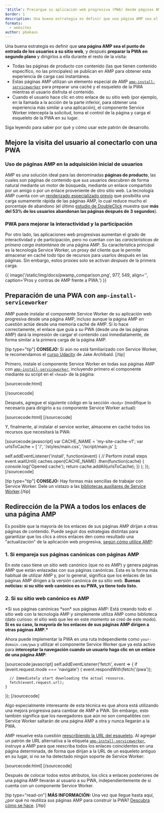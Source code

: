 ```yaml
---
'$title': Precargue su aplicación web progresiva (PWA) desde páginas AMP
$order: 1
description: Una buena estrategia es definir que una página AMP sea el punto de entrada de los usuarios a su sitio web, y después preparar la PWA en segundo plano y dirigirlos a...
formats:
  - websites
author: pbakaus
---
```


Una buena estrategia es definir que **una página AMP sea el punto de entrada de los usuarios a su sitio web**, y después **preparar la PWA en segundo plano** y dirigirlos a ella durante el resto de la visita:

- Todas las páginas de producto con contenido (las que tienen contenido específico, no las principales) se publican en AMP para obtener esta experiencia de carga casi instantánea.
- Estas páginas AMP utilizan un elemento especial de AMP [`amp-install-serviceworker`](../../../documentation/components/reference/amp-install-serviceworker.md) para preparar una caché y el esqueleto de la PWA mientras el usuario disfruta el contenido.
- Cuando el usuario hace clic en otro enlace de su sitio web (por ejemplo, en la llamada a la acción de la parte inferior, para obtener una experiencia más similar a una aplicación), el componente Service Worker intercepta la solicitud, toma el control de la página y carga el esqueleto de la PWA en su lugar.

Siga leyendo para saber por qué y cómo usar este patrón de desarrollo.

## Mejore la visita del usuario al conectarlo con una PWA

### Uso de páginas AMP en la adquisición inicial de usuarios

AMP es una solución ideal para las denominadas **páginas de producto**, las cuales son páginas de contenido que sus usuarios descubren de forma natural mediante un motor de búsqueda, mediante un enlace compartido por un amigo o por un enlace proveniente de otro sitio web. La tecnología AMP cuenta con un [renderizado especializado previo](../../../about/how-amp-works.html) que posibilita una carga sumamente rápida de las páginas AMP, lo cual reduce mucho el porcentaje de abandono (el último [estudio de DoubleClick](https://www.doubleclickbygoogle.com/articles/mobile-speed-matters/) muestra que **más del 53% de los usuarios abandonan las páginas después de 3 segundos**).

### PWA para mejorar la interactividad y la participación

Por otro lado, las aplicaciones web progresivas aumentan el grado de interactividad y de participación, pero no cuentan con las _características de primera carga instantánea_ de una página AMP. Su característica principal es la tecnología Service Worker, un proxy del cliente que le permite almacenar en caché todo tipo de recursos para usarlos después en las páginas. Sin embargo, estos proxies solo se activan _después_ de la primera carga.

{{ image('/static/img/docs/pwamp_comparison.png', 977, 549, align='', caption='Pros y contras de AMP frente a PWA.') }}

## Preparación de una PWA con `amp-install-serviceworker`

AMP puede instalar el componente Service Worker de su aplicación web progresiva desde una página AMP, incluso aunque la página AMP en cuestión actúe desde una memoria caché de AMP. Si lo hace correctamente, el enlace que guía a su PWA (desde una de las páginas AMP) dará la impresión de cargar el contenido casi inmediatamente, de forma similar a la primera carga de la página AMP.

[tip type="tip"] <strong>CONSEJO:</strong> Si aún no está familiarizado con Service Worker, le recomendamos el [curso Udacity](https://www.udacity.com/course/offline-web-applications--ud899) de Jake Archibald. [/tip]

Primero, instale el componente Service Worker en todas sus páginas AMP con [`amp-install-serviceworker`](../../../documentation/components/reference/amp-install-serviceworker.md), incluyendo primero el componente mediante su script en el `<head>` de la página:

[sourcecode:html]

<script async custom-element="amp-install-serviceworker"
  src="https://cdn.ampproject.org/v0/amp-install-serviceworker-0.1.js"></script>

[/sourcecode]

Después, agregue el siguiente código en la sección `<body>` (modifique lo necesario para dirigirlo a su componente Service Worker actual):

[sourcecode:html]
<amp-install-serviceworker
      src="https://www.your-domain.com/serviceworker.js"
      layout="nodisplay">
</amp-install-serviceworker>
[/sourcecode]

Y, finalmente, al instalar el service worker, almacene en caché todos los recursos que necesitará la PWA:

[sourcecode:javascript]
var CACHE_NAME = 'my-site-cache-v1';
var urlsToCache = [
'/',
'/styles/main.css',
'/script/main.js'
];

self.addEventListener('install', function(event) {
// Perform install steps
event.waitUntil(
caches.open(CACHE_NAME)
.then(function(cache) {
console.log('Opened cache');
return cache.addAll(urlsToCache);
})
);
});
[/sourcecode]

[tip type="tip"] <strong>CONSEJO:</strong> Hay formas más sencillas de trabajar con Service Worker. Dele un vistazo a las [bibliotecas auxiliares de Service Worker](https://github.com/GoogleChrome/sw-helpers).[/tip]

## Redirección de la PWA a todos los enlaces de una página AMP

Es posible que la mayoría de los enlaces de sus páginas AMP dirijan a otras páginas de contenido. Puede seguir dos estrategias distintas para garantizar que los clics a otros enlaces den como resultado una "actualización" de la aplicación web progresiva, [según cómo utilice AMP](../../../documentation/guides-and-tutorials/optimize-measure/discovery.md):

### 1. Si empareja sus páginas canónicas con páginas AMP

En este caso tiene un sitio web canónico (que no es AMP) y genera páginas AMP que están enlazadas con sus páginas canónicas. Esta es la forma más habitual de utilizar AMP y, por lo general, significa que los enlaces de las páginas AMP dirigen a la versión canónica de su sitio web. **Buenas noticias: si su sitio web canónico es su PWA, ya tiene todo listo.**

### 2. Si su sitio web canónico es AMP

*Si sus páginas canónicas *son\* sus páginas AMP: Está creando todo el sitio web con la tecnología AMP y simplemente utiliza AMP como biblioteca (dato curioso: el sitio web que lee en este momento se creó de este modo). **Si es su caso, la mayoría de los enlaces de sus páginas AMP dirigen a otras páginas AMP.\***

Ahora puede implementar la PWA en una ruta independiente como `your-domain.com/pwa` y utilizar el componente Service Worker que ya está activo para **interceptar la navegación cuando un usuario haga clic en un enlace de una página AMP**:

[sourcecode:javascript]
self.addEventListener('fetch', event => {
if (event.request.mode === 'navigate') {
event.respondWith(fetch('/pwa'));

      // Immediately start downloading the actual resource.
      fetch(event.request.url);
    }

});
[/sourcecode]

Algo especialmente interesante de esta técnica es que ahora está utilizando una mejora progresiva para cambiar de AMP a PWA. Sin embargo, esto también significa que los navegadores que aún no son compatibles con Service Worker saltarán de una página AMP a otra y nunca llegarán a la PWA.

AMP resuelve esta cuestión [reescribiendo la URL del esqueleto](../../../documentation/components/reference/amp-install-serviceworker.md#shell-url-rewrite). Al agregar un patrón de URL alternativa a la etiqueta [`amp-install-serviceworker`](../../../documentation/components/reference/amp-install-serviceworker.md), instruye a AMP para que reescriba todos los enlaces coincidentes en una página determinada, de forma que dirijan a la URL de un esqueleto antiguo en su lugar, si no se ha detectado ningún soporte de Service Worker:

[sourcecode:html]
<amp-install-serviceworker
      src="https://www.your-domain.com/serviceworker.js"
      layout="nodisplay"
      data-no-service-worker-fallback-url-match=".*"
      data-no-service-worker-fallback-shell-url="https://www.your-domain.com/pwa">
</amp-install-serviceworker>
[/sourcecode]

Después de colocar todos estos atributos, los clics a enlaces posteriores de una página AMP llevarán al usuario a su PWA, independientemente de si cuenta con un componente Service Worker.

[tip type="read-on"] <strong>MÁS INFORMACIÓN: </strong> Una vez que llegue hasta aquí, ¿por qué no reutiliza sus páginas AMP para construir la PWA? [Descubra cómo se hace](amp-in-pwa.md). [/tip]
